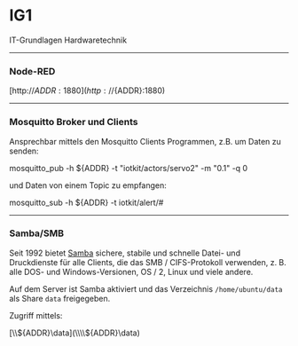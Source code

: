 # IG1

IT-Grundlagen Hardwaretechnik

***
### Node-RED

[http://${ADDR}:1880](http://${ADDR}:1880)

***
### Mosquitto Broker und Clients

Ansprechbar mittels den Mosquitto Clients Programmen, z.B. um Daten zu senden:

  mosquitto_pub -h ${ADDR} -t "iotkit/actors/servo2" -m "0.1" -q 0  
  
und Daten von einem Topic zu empfangen:

  mosquitto_sub -h ${ADDR} -t iotkit/alert/#  

***
### Samba/SMB

Seit 1992 bietet [Samba](https://www.samba.org/) sichere, stabile und schnelle Datei- und Druckdienste für alle Clients, die das SMB / CIFS-Protokoll verwenden, z. B. alle DOS- und Windows-Versionen, OS / 2, Linux und viele andere.

Auf dem Server ist Samba aktiviert und das Verzeichnis `/home/ubuntu/data` als Share `data` freigegeben.

Zugriff mittels:

[\\\\${ADDR}\data](\\\\${ADDR}\data)

